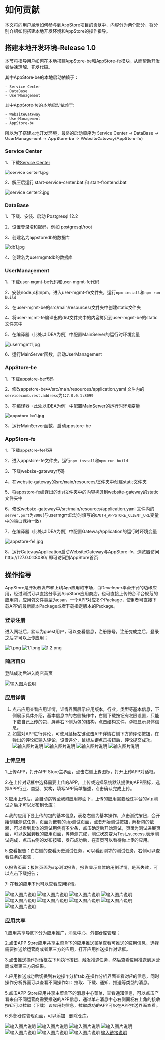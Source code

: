 如何贡献
==========================

本文将向用户展示如何参与到AppStore项目的贡献中，内容分为两个部分，将分别介绍如何搭建本地开发环境和AppStore的操作指导。

## 搭建本地开发环境-Release 1.0

本节将指导用户如何在本地搭建AppStore-be和AppStore-fe模块，从而帮助开发者快速理解、开发代码。

其中AppStore-be的本地启动依赖于：
```
- Service Center
- DataBase
- UserManagement
```
其中AppStore-fe的本地启动依赖于:
```
- WebsiteGateway
- UserManagement
- AppStore-be
```
所以为了搭建本地开发环境，最终的启动顺序为 Service Center -> DataBase -> UserManagement -> AppStore-be -> WebsiteGateway(AppStore-fe)

### Service Center

1、下载[Service Center](http://servicecomb.apache.org/cn/release/service-center-downloads/)

![](/uploads/images/2020/0908/153700_b069cf5f_7625245.jpeg "service center1.jpg")

2、解压后运行 start-service-center.bat  和  start-frontend.bat

![](/uploads/images/2020/0908/153735_4dafd335_7625245.jpeg "service center2.jpg")

### DataBase

1、下载、安装、启动 Postgresql 12.2

2、设置登录名和密码，例如 postgresql/root

3、创建名为appstoredb的数据库

![](/uploads/images/2020/0908/153833_89c54e53_7625245.jpeg "db1.jpg")

4、创建名为usermgmtdb的数据库

### UserManagement

1、下载user-mgmt-be代码和user-mgmt-fe代码

2、安装node.js和npm，进入user-mgmt-fe文件夹，运行`npm install`和`npm run build`

3、在user-mgmt-be的src/main/resources/文件夹中创建static文件夹

4、将user-mgmt-fe编译出的dist文件夹中的内容拷贝到user-mgmt-be的static文件夹中

5、在编译器（此处以IDEA为例）中配置MainServer的运行时环境变量

![](/uploads/images/2020/0908/154011_896d887f_7625245.jpeg "usermgmt1.jpg")

6、运行MainServer函数，启动UserManagement

### AppStore-be

1、下载appstore-be代码

2、修改appstore-be中/src/main/resources/application.yaml 文件内的`servicecomb.rest.address`为`127.0.0.1:8099`

3、在编译器（此处以IDEA为例）中配置MainServer的运行时环境变量

![](/uploads/images/2020/0908/154023_9c49d20c_7625245.jpeg "appstore-be1.jpg")

3、运行MainServer函数，启动appstore-be

### AppStore-fe

1、下载appstore-fe代码

2、进入appstore-fe文件夹，运行`npm install`和`npm run build`

3、下载website-gateway代码

4、在website-gateway的src/main/resources/文件夹中创建static文件夹

5、将appstore-fe编译出的dist文件夹中的内容拷贝到website-gateway的static文件夹中

6、修改website-gateway中/src/main/resources/application.yaml 文件内的`server.port`为`8080`(与usermgmt启动时填写的`OAUTH_APPSTORE_CLIENT_URL`变量中的端口保持一致)

7、在编译器（此处以IDEA为例）中配置GatewayApplication的运行时环境变量

![](/uploads/images/2020/0908/154035_12e727fc_7625245.jpeg "appstore-fe1.jpg")

8、运行GatewayApplication启动WebsiteGateway与AppStore-fe，浏览器访问http://127.0.0.1:8080/ 即可访问到AppStore首页

## 操作指导

AppStore是开发者发布和上线App应用的市场，由Developer平台开发的边缘应用，经过测试可以直接分享到AppStore应用商店。也可直接上传符合平台规范的应用包，应用包文件类型为csar。一个APP对应多个Package，使用者可直接下载APP的最新版本Package或者下载指定版本的Package。

### 登录注册
 进入网址后，默认为guest用户，可以查看信息，注册账号，注册完成之后，登录之后才可以上传应用；

![](/uploads/images/2020/1228/195453_1d5997db_5416924.png "1.png")
![](/uploads/images/2020/1228/195623_16ea5577_5416924.png "1.1.png")
![](/uploads/images/2020/1228/195637_ac33b966_5416924.png "1.2.png")

### 商店首页
登陆成功后进入商店首页

![输入图片说明](https://images.gitee.com/uploads/images/2020/1228/195719_67b7d8fb_5416924.png "2.png")

### 应用详情
1. 点击应用查看应用详情，详情界面展示应用版本，行业，类型等基本信息，下侧展示具体介绍，基本信息中的右侧操作中，右侧下载按钮有权限设置，只能下载自己上传的包，屏幕右下侧为包的结构，点击结构文件，弹框显示具体信息。
2. 如需对APP进行评论，可使用鼠标左键点击APP详情右侧下方的评论按钮，在弹出的评论框输入评论，设置评分，鼠标左键点击按钮后，评论提交成功。
![输入图片说明](https://images.gitee.com/uploads/images/2020/1228/195922_952890b9_5416924.png "3.png")
![输入图片说明](https://images.gitee.com/uploads/images/2020/1228/200018_310f51c1_5416924.png "4.png")
![输入图片说明](https://images.gitee.com/uploads/images/2020/1228/200028_2fd0a416_5416924.png "5.png")
![输入图片说明](https://images.gitee.com/uploads/images/2020/1228/200044_bd4c352e_5416924.png "6.png")


### 上传应用
1.上传APP，打开APP Store主界面，点击右侧上传图标，打开上传APP对话框。

2.在上传对话框中选择需要上传的APP，上传或选择系统默认提供的APP图标，选择APP行业、类型、架构，填写APP简单描述，点击确认完成上传。

3.应用上传后，会自动跳转至我的应用界面下，上传的应用需要经过平台的atp测试之后才可以发布到仓库；

4.我的应用下是上传的包的基本信息，表格右侧为基本操作，点击测试按钮，会开始创建测试任务，页面为嵌套的atp测试页面，点击开始测试按钮，解析包的依赖，可以看到具体的测试用例有多少条，点击确定后开始测试，页面为测试进展页面，可以返回到我的应用页面，等待测完成，测试状态变为Test_success,表示测试完成，点击右侧的发布按钮，发布成功后，在首页可以看待你上传的应用。

5.查看报告：在右侧的查看历史测试任务，可以看到刚才的测试任务，右侧可以查看任务的报告；

6.报告页面：报告页面为atp测试报告，报告显示具体的用例详情，是否失败，可以点击下载报告；

7: 在我的应用下也可以查看应用详情。

![输入图片说明](https://images.gitee.com/uploads/images/2020/1228/201714_d8d3f733_5416924.png "8.png")
![输入图片说明](https://images.gitee.com/uploads/images/2020/1228/201727_025bb324_5416924.png "9.png")
![输入图片说明](https://images.gitee.com/uploads/images/2020/1228/201737_c70265b0_5416924.png "10.png")
![输入图片说明](https://images.gitee.com/uploads/images/2020/1228/201750_a4bc685f_5416924.png "11.png")
![输入图片说明](https://images.gitee.com/uploads/images/2020/1228/201800_a27ac18b_5416924.png "12.png")
![输入图片说明](https://images.gitee.com/uploads/images/2020/1228/201811_2e74f064_5416924.png "13.png")
![输入图片说明](https://images.gitee.com/uploads/images/2020/1228/201823_ce0f2bb1_5416924.png "14.png")
![输入图片说明](https://images.gitee.com/uploads/images/2020/1228/201857_681d7cba_5416924.png "15.png")
![输入图片说明](https://images.gitee.com/uploads/images/2020/1228/201920_17990db8_5416924.png "16.png")

### 应用共享
1.应用共享导航下分为应用推广，消息中心，外部仓库管理；

2.点击APP Store应用共享主菜单下的应用推送菜单查看可推送的应用信息，选择需要推送给运营商或者第三方的应用，打开应用推送操作对话框。

3.点击推送操作对话框左下角执行按钮，触发推送任务，然后查看应用推送到运营商或者第三方的结果。

4.应用推送成功后切换到右边操作分析tab,在操作分析界面查看对应的信息，同时操作分析界面可以查看不同操作如：拉取、下载、通知、推送等类型的消息。

5.点击APP Store应用共享主菜单下的消息中心菜单，查看通知信息，可以点击产看来自不同运营商需要推送的APP信息，通过单击消息中心右侧面板右上角的接收按钮可以拉取（下载）该应用的信息，拉取成功的APP可以在APP推送界面查看。

6.外部仓库管理页面，可以添加，删除仓库。

![输入图片说明](https://images.gitee.com/uploads/images/2020/1228/204016_4bb84419_5416924.png "23.png")
![输入图片说明](https://images.gitee.com/uploads/images/2020/1228/203849_49ff76de_5416924.png "17.png")
![输入图片说明](https://images.gitee.com/uploads/images/2020/1228/203904_238a73ca_5416924.png "18.png")
![输入图片说明](https://images.gitee.com/uploads/images/2020/1228/203913_356abb63_5416924.png "19.png")
![输入图片说明](https://images.gitee.com/uploads/images/2020/1228/203929_3f6bc356_5416924.png "20.png")
![输入图片说明](https://images.gitee.com/uploads/images/2020/1228/203949_86da9907_5416924.png "21.png")
![输入图片说明](https://images.gitee.com/uploads/images/2020/1228/204002_09a23fed_5416924.png "22.png")
[输入链接说明](http://)